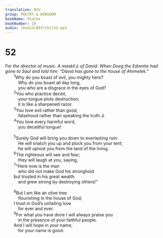 ```yaml
---
translation: NIV
group: POETRY & WINSDOM
bookName: Psalms 
bookNumber: 19
audio: \Audio\NIV\thi\52.mp3
---
```


<div class="title"><h1>52</h1><i>For the director of music. A maskil<a data-toggle="tooltip" data-placement="bottom" title="Title: Probably a literary or musical term">⚓</a> of David. When Doeg the Edomite had gone to Saul and told him: “David has gone to the house of Ahimelek.”</i></div>
<span class="verse thi_52_1">  <sup>1</sup>Why do you boast of evil, you mighty hero? <br/>   Why do you boast all day long, <br/>   you who are a disgrace in the eyes of God? <br/></span>
<span class="verse thi_52_2">  <sup>2</sup>You who practice deceit, <br/>   your tongue plots destruction; <br/>   it is like a sharpened razor. <br/></span>
<span class="verse thi_52_3">  <sup>3</sup>You love evil rather than good, <br/>   falsehood rather than speaking the truth.<a data-toggle="tooltip" data-placement="bottom" title="The Hebrew has Selah (a word of uncertain meaning) here and at the end of verse 5.">⚓</a><br/></span>
<span class="verse thi_52_4">  <sup>4</sup>You love every harmful word, <br/>   you deceitful tongue! <br/><br/></span>
<span class="verse thi_52_5">  <sup>5</sup>Surely God will bring you down to everlasting ruin: <br/>   He will snatch you up and pluck you from your tent; <br/>   he will uproot you from the land of the living. <br/></span>
<span class="verse thi_52_6">  <sup>6</sup>The righteous will see and fear; <br/>   they will laugh at you, saying, <br/></span>
<span class="verse thi_52_7">  <sup>7</sup>“Here now is the man <br/>   who did not make God his stronghold <br/>  but trusted in his great wealth <br/>   and grew strong by destroying others!” <br/><br/></span>
<span class="verse thi_52_8">  <sup>8</sup>But I am like an olive tree <br/>   flourishing in the house of God; <br/>  I trust in God’s unfailing love <br/>   for ever and ever. <br/></span>
<span class="verse thi_52_9">  <sup>9</sup>For what you have done I will always praise you <br/>   in the presence of your faithful people. <br/>  And I will hope in your name, <br/>   for your name is good. <br/></span>
